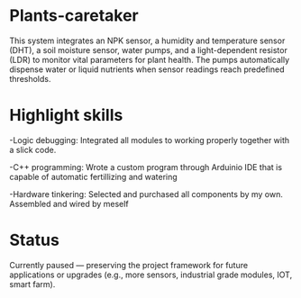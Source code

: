 # Plants-caretaker
This system integrates an NPK sensor, a humidity and temperature sensor (DHT), a soil moisture sensor, water pumps, and a light-dependent resistor (LDR) to monitor vital parameters for plant health. The pumps automatically dispense water or liquid nutrients when sensor readings reach predefined thresholds.
# Highlight skills

-Logic debugging: Integrated all modules to working properly together with a slick code.

-C++ programming: Wrote a custom program through Arduinio IDE that is capable of automatic fertillizing and watering

-Hardware tinkering: Selected and purchased all components by my own. Assembled and wired by meself

# Status
Currently paused — preserving the project framework for future applications or upgrades (e.g., more sensors, industrial grade modules, IOT, smart farm).
